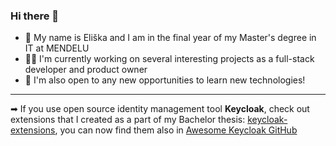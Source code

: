 ### Hi there 👋
- 🤍 My name is Eliška and I am in the final year of my Master's degree in IT at MENDELU
- 👩‍💻 I'm currently working on several interesting projects as a full-stack developer and product owner 
- 🚀 I'm also open to any new opportunities to learn new technologies!

---------------

➡ If you use open source identity management tool **Keycloak**, check out extensions that I created as a part of my Bachelor thesis: [keycloak-extensions](https://github.com/eliskachylikova/keycloak-extensions), you can now find them also in [Awesome Keycloak GitHub](https://github.com/thomasdarimont/awesome-keycloak)

<!--
**eliskachylikova/eliskachylikova** is a ✨ _special_ ✨ repository because its `README.md` (this file) appears on your GitHub profile.

Here are some ideas to get you started:

- 🔭 I’m currently working on ...
- 🌱 I’m currently learning ...
- 👯 I’m looking to collaborate on ...
- 🤔 I’m looking for help with ...
- 💬 Ask me about ...
- 📫 How to reach me: ...
- 😄 Pronouns: ...
- ⚡ Fun fact: ...
-->
